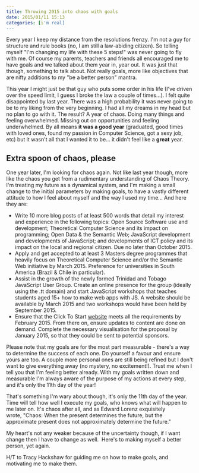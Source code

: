 ```yaml
---
title: Throwing 2015 into chaos with goals
date: 2015/01/11 15:13
categories: [i'm real]
---
```


Every year I keep my distance from the resolutions frenzy. I'm not a guy
for structure and rule books (no, I am still a law-abiding citizen). So
telling myself "I'm changing my life with these 5 steps!" was never
going to fly with me. Of course my parents, teachers and friends all
encouraged me to have goals and we talked about them year in, year out.
It was just that though, something to talk about. Not really goals, more
like objectives that are nifty additions to my "be a better person"
mantra.

This year I might just be that guy who puts some order in his life (I've
driven over the speed limit, I guess I broke the law a couple of
times...). I felt quite disappointed by last year. There was a high
probability it was never going to be to my liking from the very
beginning. I had all my dreams in my head but no plan to go with it. The
result? A year of chaos. Doing many things and feeling overwhelmed.
Missing out on opportunities and feeling underwhelmed. By all means **it
was a good year** (graduated, good times with loved ones, found my
passion in Computer Science, got a sexy job, etc) but it wasn't all that
I wanted it to be... it didn't feel like a **great** year.

## Extra spoon of chaos, please
One year later, I'm looking for chaos again. Not like last year though,
more like the chaos you get from a rudimentary understanding of Chaos
Theory. I'm treating my future as a dynamical system, and I'm making a
small change to the initial parameters by making goals, to have a vastly
different attitude to how I feel about myself and the way I used my
time... And here they are:

* Write 10 more blog posts of at least 500 words that detail my
interest and experience in the following topics: Open Source
Software use and development; Theoretical Computer Science and its
impact on programming; Open Data & the Semantic Web; JavaScript
development and developments of JavaScript; and developments of ICT
policy and its impact on the local and regional citizen. Due no
later than October 2015.
* Apply and get accepted to at least 3 Masters degree programmes that
heavily focus on Theoretical Computer Science and/or the Semantic
Web initiative by March 2015. Preference for universities in South
America (Brazil & Chile in particular).
* Assist in the growth of the newly formed Trinidad and Tobago
JavaScript User Group. Create an online presence for the group
(ideally using the .tt domain) and start JavaScript workshops that
teaches students aged 15+ how to make web apps with JS. A website
should be available by March 2015 and two workshops would have been
held by September 2015.
* Ensure that the Click To Start [website](www.clicktostart.org
"Click To Start") meets all the requirements by February 2015. From there on,
ensure updates to content are done on demand. Complete the necessary
visualisation for the proposal by January 2015, so that they could be sent to
potential sponsors.

Please note that my goals are for the most part measurable - there's a
way to determine the success of each one. Do yourself a favour and
ensure yours are too. A couple more personal ones are still being
refined but I don't want to give everything away (no mystery, no
excitement!). Trust me when I tell you that I'm feeling better already.
With my goals written down and measurable I'm always aware of the
purpose of my actions at every step, and it's only the 11th day of the
year!

That's something I'm wary about though, it's only the 11th day of the
year. Time will tell how well I execute my goals, who knows what will
happen to me later on. It's chaos after all, and as Edward Lorenz
exquisitely wrote, "Chaos: When the present determines the future, but
the approximate present does not approximately determine the future."

My heart's not any weaker because of the uncertainty though, if I want
change then I have to change as well.  Here's to making myself a better
person, yet again.

H/T to Tracy Hackshaw for guiding me on how to make goals, and
motivating me to make them.
